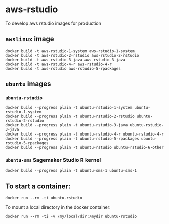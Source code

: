 # aws-rstudio

To develop aws rstudio images for production

## `awslinux` image

```
docker build -t aws-rstudio-1-system aws-rstudio-1-system
docker build -t aws-rstudio-2-rstudio aws-rstudio-2-rstudio
docker build -t aws-rstudio-3-java aws-rstudio-3-java
docker build -t aws-rstudio-4-r aws-rstudio-4-r
docker build -t aws-rstudio aws-rstudio-5-rpackages
```

## `ubuntu` images

### `ubuntu-rstudio`

```
docker build --progress plain -t ubuntu-rstudio-1-system ubuntu-rstudio-1-system
docker build --progress plain -t ubuntu-rstudio-2-rstudio ubuntu-rstudio-2-rstudio
docker build --progress plain -t ubuntu-rstudio-3-java ubuntu-rstudio-3-java
docker build --progress plain -t ubuntu-rstudio-4-r ubuntu-rstudio-4-r
docker build --progress plain -t ubuntu-rstudio-5-rpackages ubuntu-rstudio-5-rpackages
docker build --progress plain -t ubuntu-rstudio ubuntu-rstudio-6-other
```

### `ubuntu-sms` Sagemaker Studio R kernel

```
docker build --progress plain -t ubuntu-sms-1 ubuntu-sms-1
```


## To start a container:

```
docker run --rm -ti ubuntu-rstudio
```

To mount a local directory in the docker container:

```
docker run --rm -ti -v /my/local/dir:/mydir ubuntu-rstudio
```
